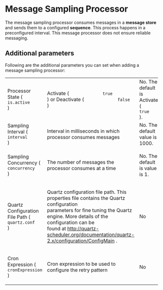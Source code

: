 # Message Sampling Processor

The message sampling processor consumes messages in a **message
store** and sends them to a configured **sequence**.
This process happens in a preconfigured interval. This message processor
does not ensure reliable messaging.

## Additional parameters

Following are the additional parameters you can set when adding a
message sampling processor:

<table>
<tbody>
<tr class="odd">
<td>Processor State ( <code>             is.active            </code> )</td>
<td>Activate ( <code>             true            </code> ) or Deactivate ( <code>             false            </code> )</td>
<td>No. The default is Activate ( <code>             true            </code> ).</td>
</tr>
<tr class="even">
<td>Sampling Interval ( <code>             interval            </code> )</td>
<td><p>Interval in milliseconds in which processor consumes messages</p></td>
<td>No. The default value is 1000.</td>
</tr>
<tr class="odd">
<td><p>Sampling Concurrency ( <code>              concurrency             </code> )</p></td>
<td><p>The number of messages the processor consumes at a time</p></td>
<td><p>No. The default is value is 1.</p></td>
</tr>
<tr class="even">
<td><p>Quartz Configuration File Path ( <code>              quartz.conf             </code> )</p></td>
<td><p>Quartz configuration file path. This properties file contains the Quartz configuration<br />
parameters for fine tuning the Quartz engine. More details of the configuration can be<br />
found at <a href="http://quartz-scheduler.org/documentation/quartz-2.x/configuration/ConfigMain">http://quartz-scheduler.org/documentation/quartz-2.x/configuration/ConfigMain</a> .</p></td>
<td><p>No</p></td>
</tr>
<tr class="odd">
<td><p>Cron Expression ( <code>              cronExpression             </code> )</p></td>
<td><p>Cron expression to be used to configure the retry pattern</p></td>
<td><p>No</p></td>
</tr>
</tbody>
</table>
